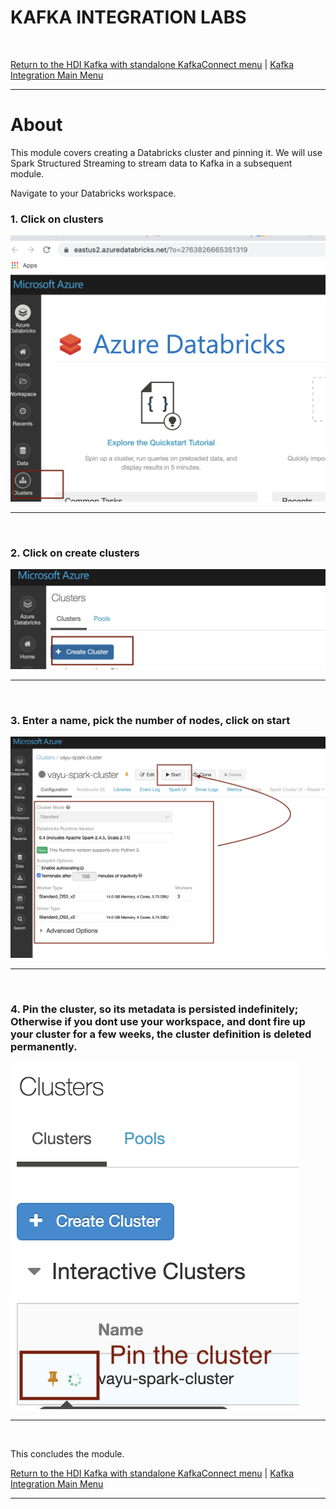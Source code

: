 # KAFKA INTEGRATION LABS
<br>

[Return to the HDI Kafka with standalone KafkaConnect menu](README.md) | [Kafka Integration Main Menu](../README.md) <hr>

# About

This module covers creating a Databricks cluster and pinning it.  We will use Spark Structured Streaming to stream data to Kafka in a subsequent module.<br>

Navigate to your Databricks workspace.


### 1. Click on clusters
![CreateStorage01](images/04-databricks-08.png)
<br>
<hr>
<br>

### 2. Click on create clusters
![CreateStorage02](images/04-databricks-09.png)
<br>
<hr>
<br>

### 3. Enter a name, pick the number of nodes, click on start 
![CreateStorage03](images/04-databricks-10.png)
<br>
<hr>
<br>


### 4. Pin the cluster, so its metadata is persisted indefinitely; Otherwise if you dont use your workspace, and dont fire up your cluster for a few weeks, the cluster definition is deleted permanently.
![CreateStorage05](images/04-databricks-11.png)
<br>
<hr>
<br>


This concludes the module.<br>

[Return to the HDI Kafka with standalone KafkaConnect menu](README.md) | [Kafka Integration Main Menu](../README.md) <hr>
